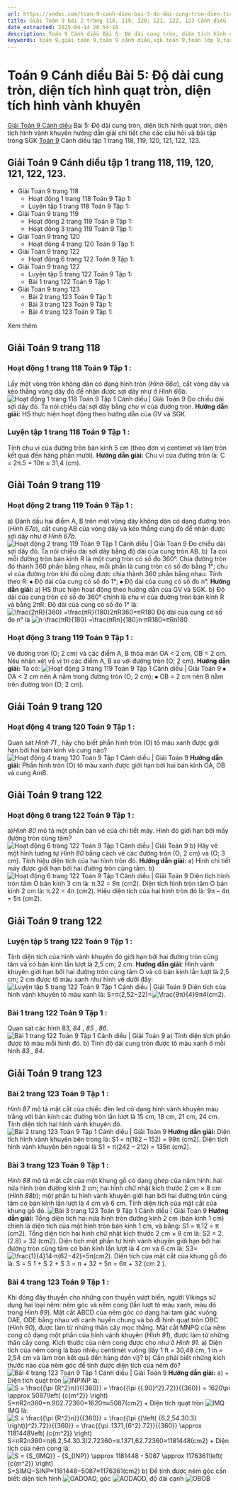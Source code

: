 ```yaml
---
url: https://vndoc.com/toan-9-canh-dieu-bai-5-do-dai-cung-tron-dien-tich-hinh-quat-tron-dien-tich-hinh-vanh-khuyen-321836
title: Giải Toán 9 bài 2 trang 118, 119, 120, 121, 122, 123 Cánh diều
date_extracted: 2025-04-14 20:54:16
description: Toán 9 Cánh diều Bài 5: Độ dài cung tròn, diện tích hình quạt tròn, diện tích hình vành khuyên hướng dẫn giải chi tiết các câu hỏi và bài tập trong SGK Toán 9 Cánh diều tập 1.
keywords: toán 9,giải toán 9,toán 9 cánh diều,sgk toán 9,toán lớp 9,toán lớp 9 cánh diều,sgk toán 9 cánh diều,toán 9 ctst,giải sgk toán 9 cánh diều,toán 9 cánh diều tập 1,giải bài tập toán 9 cánh diều,Độ dài cung tròn,diện tích hình quạt tròn,diện tích hình vành khuyên,Giải Toán 9 Cánh diều tập 1 trang 123,Giải Toán 9 Cánh diều tập 1 trang 118,Giải Toán 9 Cánh diều tập 1 trang 119,Giải Toán 9 Cánh diều tập 1 trang 120,Giải Toán 9 Cánh diều tập 1 trang 121,Giải Toán 9 Cánh diều tập 1 trang 122
---
```


# Toán 9 Cánh diều Bài 5: Độ dài cung tròn, diện tích hình quạt tròn, diện tích hình vành khuyên
[Giải Toán 9 Cánh diều](<https://vndoc.com/toan-9-canh-dieu>) Bài 5: Độ dài cung tròn, diện tích hình quạt tròn, diện tích hình vành khuyên hướng dẫn giải chi tiết cho các câu hỏi và bài tập trong SGK [Toán 9](<https://vndoc.com/toan-lop9>) Cánh diều tập 1 trang 118, 119, 120, 121, 122, 123.
## Giải Toán 9 Cánh diều tập 1 trang 118, 119, 120, 121, 122, 123.
  * Giải Toán 9 trang 118
    * Hoạt động 1 trang 118 Toán 9 Tập 1:
    * Luyện tập 1 trang 118 Toán 9 Tập 1:
  * Giải Toán 9 trang 119
    * Hoạt động 2 trang 119 Toán 9 Tập 1:
    * Hoạt động 3 trang 119 Toán 9 Tập 1:
  * Giải Toán 9 trang 120
    * Hoạt động 4 trang 120 Toán 9 Tập 1:
  * Giải Toán 9 trang 122
    * Hoạt động 6 trang 122 Toán 9 Tập 1:
  * Giải Toán 9 trang 122
    * Luyện tập 5 trang 122 Toán 9 Tập 1:
    * Bài 1 trang 122 Toán 9 Tập 1:
  * Giải Toán 9 trang 123
    * Bài 2 trang 123 Toán 9 Tập 1:
    * Bài 3 trang 123 Toán 9 Tập 1:
    * Bài 4 trang 123 Toán 9 Tập 1:

Xem thêm
## **Giải Toán 9 trang 118**
### **Hoạt động 1 trang 118 Toán 9 Tập 1** :
Lấy một vòng tròn không dãn có dạng hình tròn _\(Hình 66a_\), cắt vòng dây và kéo thẳng vòng dây đó để nhận được sợi dây như ở _Hình 66b_.
![Hoạt động 1 trang 118 Toán 9 Tập 1 Cánh diều | Giải Toán 9](https://i.vdoc.vn/data/image/2024/06/11/hoat-dong-1-trang-118-toan-9-tap-1.png)
Đo chiều dài sợi dây đó.
Ta nói chiều dài sợi dây bằng _chu vi_ của đường tròn.
**Hướng dẫn giải:**
HS thực hiện hoạt động theo hướng dẫn của GV và SGK.
### **Luyện tập 1 trang 118 Toán 9 Tập 1** :
Tính chu vi của đường tròn bán kính 5 cm \(theo đơn vị centimet và làm tròn kết quả đến hàng phần mười\).
**Hướng dẫn giải:**
Chu vi của đường tròn là: C = 2π.5 = 10π ≈ 31,4 \(cm\).
## **Giải Toán 9 trang 119**
### **Hoạt động 2 trang 119 Toán 9 Tập 1** :
a\) Đánh dấu hai điểm A, B trên một vòng dây không dãn có dạng đường tròn \(_Hình 67a_\), cắt cung AB của vòng dây và kéo thẳng cung đó để nhận được sợi dây như ở _Hình 67b_.
![Hoạt động 2 trang 119 Toán 9 Tập 1 Cánh diều | Giải Toán 9](https://i.vdoc.vn/data/image/2024/06/11/hoat-dong-2-trang-119-toan-9-tap-1.png)
Đo chiều dài sợi dây đó.
Ta nói chiều dài sợi dây bằng độ dài của cung tròn AB.
b\) Ta coi mỗi đường tròn bán kính R là một cung tròn có số đo 360°. Chia đường tròn đó thành 360 phần bằng nhau, mỗi phần là cung tròn có số đo bằng 1°; chu vi của đường tròn khi đó cũng được chia thành 360 phần bằng nhau. Tính theo R:
⦁ Độ dài của cung có số đo 1°;
⦁ Độ dài của cung có số đo n°.
**Hướng dẫn giải:**
a\) HS thực hiện hoạt động theo hướng dẫn của GV và SGK.
b\) Độ dài của cung tròn có số đo 360° chính là chu vi của đường tròn bán kính R và bằng 2πR.
Độ dài của cung có số đo 1° là: ![\\frac{2πR}{360} =\\frac{πR}{180}](https://i.vdoc.vn/data/image/blank.png)2πR360=πR180
Độ dài của cung có số đo n° là ![n⋅\\frac{πR}{180} =\\frac{πRn}{180}](https://i.vdoc.vn/data/image/blank.png)n⋅πR180=πRn180
### **Hoạt động 3 trang 119 Toán 9 Tập 1** :
Vẽ đường tròn \(O; 2 cm\) và các điểm A, B thỏa mãn OA < 2 cm, OB = 2 cm. Nêu nhận xét về vị trí các điểm A, B so với đường tròn \(O; 2 cm\).
**Hướng dẫn giải:**
Ta có:
![Hoạt động 3 trang 119 Toán 9 Tập 1 Cánh diều | Giải Toán 9](https://i.vdoc.vn/data/image/2024/06/11/hoat-dong-3-trang-119-toan-9-tap-1.png)
⦁ OA < 2 cm nên A nằm trong đường tròn \(O; 2 cm\);
⦁ OB = 2 cm nên B nằm trên đường tròn \(O; 2 cm\).
## **Giải Toán 9 trang 120**
### **Hoạt động 4 trang 120 Toán 9 Tập 1** :
Quan sát _Hình 71_ , hãy cho biết phần hình tròn \(O\) tô màu xanh được giới hạn bởi hai bán kính và cung nào?
![Hoạt động 4 trang 120 Toán 9 Tập 1 Cánh diều | Giải Toán 9](https://i.vdoc.vn/data/image/2024/06/11/hoat-dong-4-trang-120-toan-9-tap-1.png)
**Hướng dẫn giải:**
Phần hình tròn \(O\) tô màu xanh được giới hạn bởi hai bán kính OA, OB và cung AmB.
## **Giải Toán 9 trang 122**
### **Hoạt động 6 trang 122 Toán 9 Tập 1** :
a\)_Hình 80_ mô tả một phần bản vẽ của chi tiết máy. Hình đó giới hạn bởi mấy đường tròn cùng tâm?
![Hoạt động 6 trang 122 Toán 9 Tập 1 Cánh diều | Giải Toán 9](https://i.vdoc.vn/data/image/2024/06/11/hoat-dong-6-trang-122-toan-9-tap-1.png)
b\) Hãy vẽ một hình tương tự _Hình 80_ bằng cách vẽ các đường tròn \(O; 2 cm\) và \(O; 3 cm\). Tính hiệu diện tích của hai hình tròn đó.
**Hướng dẫn giải:**
a\) Hình chi tiết máy được giới hạn bởi hai đường tròn cùng tâm.
b\)
![Hoạt động 6 trang 122 Toán 9 Tập 1 Cánh diều | Giải Toán 9](https://i.vdoc.vn/data/image/2024/06/11/hoat-dong-6-trang-122-toan-9-tap-1-1.png)
Diện tích hình tròn tâm O bán kính 3 cm là: π.32 = 9π \(cm2\).
Diện tích hình tròn tâm O bán kính 2 cm là: π.22 = 4π \(cm2\).
Hiệu diện tích của hai hình tròn đó là: 9π – 4π = 5π \(cm2\).
## **Giải Toán 9 trang 122**
### **Luyện tập 5 trang 122 Toán 9 Tập 1** :
Tính diện tích của hình vành khuyên đó giới hạn bởi hai đường tròn cùng tâm và có bán kính lần lượt là 2,5 cm; 2 cm.
**Hướng dẫn giải:**
Hình vành khuyên giới hạn bởi hai đường tròn cùng tâm O và có bán kính lần lượt là 2,5 cm; 2 cm được tô màu xanh như hình vẽ dưới đây:
![Luyện tập 5 trang 122 Toán 9 Tập 1 Cánh diều | Giải Toán 9](https://i.vdoc.vn/data/image/2024/06/11/luyen-tap-5-trang-122-toan-9-tap-1.png)
Diện tích của hình vành khuyên tô màu xanh là: S=π\(2,52−22\)=![\\frac{9π}{4}](https://i.vdoc.vn/data/image/blank.png)9π4\(cm2\).
### **Bài 1 trang 122 Toán 9 Tập 1** :
Quan sát các hình 83, _84_ , _85_ , _86_.
![Bài 1 trang 122 Toán 9 Tập 1 Cánh diều | Giải Toán 9](https://i.vdoc.vn/data/image/2024/06/11/bai-1-trang-122-toan-lop-9-tap-1.png)
a\) Tính diện tích phần được tô màu mỗi hình đó.
b\) Tính độ dài cung tròn được tô màu xanh ở mỗi hình _83_ , _84_.
## **Giải Toán 9 trang 123**
### **Bài 2 trang 123 Toán 9 Tập 1** :
_Hình_ _87_ mô tả mặt cắt của chiếc đèn led có dạng hình vành khuyên màu trắng với bán kính các đường tròn lần lượt là 15 cm, 18 cm, 21 cm, 24 cm. Tính diện tích hai hình vành khuyên đó.
![Bài 2 trang 123 Toán 9 Tập 1 Cánh diều | Giải Toán 9](https://i.vdoc.vn/data/image/2024/06/11/bai-2-trang-123-toan-lop-9-tap-1.png)
**Hướng dẫn giải:**
Diện tích hình vành khuyên bên trong là: S1 = π\(182 – 152\) = 99π \(cm2\).
Diện tích hình vành khuyên bên ngoài là S1 = π\(242 – 212\) = 135π \(cm2\).
### **Bài 3 trang 123 Toán 9 Tập 1** :
_Hình_ _88_ mô tả mặt cắt của một khung gỗ có dạng ghép của năm hình: hai nửa hình tròn đường kính 2 cm; hai hình chữ nhật kích thước 2 cm × 8 cm \(_Hình 88b_\); một phần tư hình vành khuyên giới hạn bởi hai đường tròn cùng tâm có bán kính lần lượt là 4 cm và 6 cm. Tính diện tích của mặt cắt của khung gỗ đó.
![Bài 3 trang 123 Toán 9 Tập 1 Cánh diều | Giải Toán 9](https://i.vdoc.vn/data/image/2024/06/11/bai-3-trang-123-toan-lop-9-tap-1.png)
**Hướng dẫn giải:**
Tổng diện tích hai nửa hình tròn đường kính 2 cm \(bán kính 1 cm\) chính là diện tích của một hình tròn bán kính 1 cm, và bằng: S1 = π.12 = π \(cm2\).
Tổng diện tích hai hình chữ nhật kích thước 2 cm × 8 cm là: S2 = 2.\(2.8\) = 32 \(cm2\).
Diện tích một phần tư hình vành khuyên giới hạn bởi hai đường tròn cùng tâm có bán kính lần lượt là 4 cm và 6 cm là:
S3=![\\frac{1}{4}](https://i.vdoc.vn/data/image/blank.png)14⋅π\(62−42\)=5π\(cm2\).
Diện tích của mặt cắt của khung gỗ đó là:
S = S 1 \+ S 2 \+ S 3 = π + 32 + 5π = 6π + 32 \(cm 2 \).
### **Bài 4 trang 123 Toán 9 Tập 1** :
Khi đóng đáy thuyền cho những con thuyền vượt biển, người Vikings sử dụng hai loại nêm: nêm góc và nêm cong \(lần lượt tô màu xanh, màu đỏ trong _Hình 89_\). Mặt cắt ABCD của nêm góc có dạng hai tam giác vuông OAE, ODE bằng nhau với cạnh huyền chung và bỏ đi hình quạt tròn OBC \(_Hình 90_\), được làm từ những thân cây mọc thẳng. Mặt cắt MNPQ của nêm cong có dạng một phần của hình vành khuyên \(_Hình 91_\), được làm từ những thân cây cong. Kích thước của nêm cong được cho như ở _Hình_ _91_.
a\) Diện tích của nêm cong là bao nhiêu centimét vuông \(lấy 1 ft = 30,48 cm, 1 in = 2,54 cm và làm tròn kết quả đến hàng đơn vị\)?
b\) Cần phải biết những kích thước nào của nêm góc để tính được diện tích của nêm đó?
![Bài 4 trang 123 Toán 9 Tập 1 Cánh diều | Giải Toán 9](https://i.vdoc.vn/data/image/2024/06/11/bai-4-trang-123-toan-lop-9-tap-1.png)
**Hướng dẫn giải:**
a\)
\+ Diện tích quạt tròn ![INP](https://i.vdoc.vn/data/image/blank.png)INP là:
![S = \\frac{{\\pi {R^2}n}}{{360}} = \\frac{{\\pi {{.90}^2}.72}}{{360}} = 1620\\pi  \\approx 5087\\left\( {c{m^2}} \\right\)](https://i.vdoc.vn/data/image/blank.png)S=πR2n360=π.902.72360=1620π≈5087\(cm2\)
\+ Diện tích quạt tròn ![IMQ](https://i.vdoc.vn/data/image/blank.png)IMQ là:
![S = \\frac{{\\pi {R^2}n}}{{360}} = \\frac{{\\pi {{\\left\( {6.2,54.30.3} \\right\)}^2}.72}}{{360}} = \\frac{{\\pi .1371,{6^2}.72}}{{360}} \\approx 1181448\\left\( {c{m^2}} \\right\)](https://i.vdoc.vn/data/image/blank.png)S=πR2n360=π\(6.2,54.30.3\)2.72360=π.1371,62.72360≈1181448\(cm2\)
\+ Diện tích của nêm cong là:
![S = {S_{IMQ}} - {S_{INP}} \\approx 1181448 - 5087 \\approx 1176361\\left\( {c{m^2}} \\right\)](https://i.vdoc.vn/data/image/blank.png)S=SIMQ−SINP≈1181448−5087≈1176361\(cm2\)
b\) Để tính được nêm góc cần biết: diện tích hình ![OAD](https://i.vdoc.vn/data/image/blank.png)OAD, góc ![AOD](https://i.vdoc.vn/data/image/blank.png)AOD, độ dài cạnh ![OB](https://i.vdoc.vn/data/image/blank.png)OB
